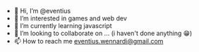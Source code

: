 - 👋 Hi, I’m @eventius
- 👀 I’m interested in games and web dev
- 🌱 I’m currently learning javascript
- 💞️ I’m looking to collaborate on ... (i haven't  done anything 😁)
- 📫 How to reach me eventius.wennardi@gmail.com

<!---
eventius/eventius is a ✨ special ✨ repository because its `README.md` (this file) appears on your GitHub profile.
You can click the Preview link to take a look at your changes.
--->

